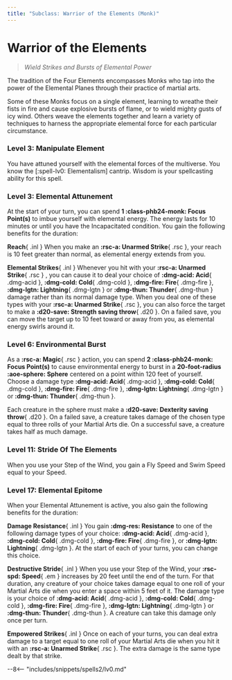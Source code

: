 ```yaml
---
title: "Subclass: Warrior of the Elements (Monk)"
---
```


<p style="display:none">
Wield Strikes and Bursts of Elemental Power
</p>

# Warrior of the Elements

> *Wield Strikes and Bursts of Elemental Power*

The tradition of the Four Elements encompasses Monks who tap into the power of the Elemental Planes through their practice of martial arts.

Some of these Monks focus on a single element, learning to wreathe their fists in fire and cause explosive bursts of flame, or to wield mighty gusts of icy wind. Others weave the elements together and learn a variety of techniques to harness the appropriate elemental force for each particular circumstance.

### Level 3: Manipulate Element

You have attuned yourself with the elemental forces of the multiverse. You know the [:spell-lv0: Elementalism] cantrip. Wisdom is your spellcasting ability for this spell.

### Level 3: Elemental Attunement

At the start of your turn, you can spend **1 :class-phb24-monk: Focus Point(s)** to imbue yourself with elemental energy. The energy lasts for 10 minutes or until you have the Incapacitated condition. You gain the following benefits for the duration:

**Reach**{ .inl } When you make an **:rsc-a: Unarmed Strike**{ .rsc }, your reach is 10 feet greater than normal, as elemental energy extends from you.
 
**Elemental Strikes**{ .inl } Whenever you hit with your **:rsc-a: Unarmed Strike**{ .rsc } , you can cause it to deal your choice of **:dmg-acid: Acid**{ .dmg-acid }, **:dmg-cold: Cold**{ .dmg-cold }, **:dmg-fire: Fire**{ .dmg-fire }, **:dmg-lgtn: Lightning**{ .dmg-lgtn } or **:dmg-thun: Thunder**{ .dmg-thun } damage rather than its normal damage type. When you deal one of these types with your **:rsc-a: Unarmed Strike**{ .rsc }, you can also force the target to make a **:d20-save: Strength saving throw**{ .d20 }. On a failed save, you can move the target up to 10 feet toward or away from you, as elemental energy swirls around it.

### Level 6: Environmental Burst

As a **:rsc-a: Magic**{ .rsc } action, you can spend **2 :class-phb24-monk: Focus Point(s)** to cause environmental energy to burst in a **20-foot-radius :aoe-sphere: Sphere** centered on a point within 120 feet of yourself. Choose a damage type **:dmg-acid: Acid**{ .dmg-acid }, **:dmg-cold: Cold**{ .dmg-cold }, **:dmg-fire: Fire**{ .dmg-fire }, **:dmg-lgtn: Lightning**{ .dmg-lgtn } or **:dmg-thun: Thunder**{ .dmg-thun }.

Each creature in the sphere must make a **:d20-save: Dexterity saving throw**{ .d20 }. On a failed save, a creature takes damage of the chosen type equal to three rolls of your Martial Arts die. On a successful save, a creature takes half as much damage.

### Level 11: Stride Of The Elements

When you use your Step of the Wind, you gain a Fly Speed and Swim Speed equal to your Speed.

### Level 17: Elemental Epitome

When your Elemental Attunement is active, you also gain the following benefits for the duration:

**Damage Resistance**{ .inl } You gain **:dmg-res: Resistance** to one of the following damage types of your choice: **:dmg-acid: Acid**{ .dmg-acid }, **:dmg-cold: Cold**{ .dmg-cold }, **:dmg-fire: Fire**{ .dmg-fire }, or **:dmg-lgtn: Lightning**{ .dmg-lgtn }. At the start of each of your turns, you can change this choice.

**Destructive Stride**{ .inl } When you use your Step of the Wind, your **:rsc-spd: Speed**{ .em } increases by 20 feet until the end of the turn. For that duration, any creature of your choice takes damage equal to one roll of your Martial Arts die when you enter a space within 5 feet of it. The damage type is your choice of **:dmg-acid: Acid**{ .dmg-acid }, **:dmg-cold: Cold**{ .dmg-cold }, **:dmg-fire: Fire**{ .dmg-fire }, **:dmg-lgtn: Lightning**{ .dmg-lgtn } or **:dmg-thun: Thunder**{ .dmg-thun }. A creature can take this damage only once per turn.

**Empowered Strikes**{ .inl } Once on each of your turns, you can deal extra damage to a target equal to one roll of your Martial Arts die when you hit it with an **:rsc-a: Unarmed Strike**{ .rsc }. The extra damage is the same type dealt by that strike.

--8<-- "includes/snippets/spells2/lv0.md"